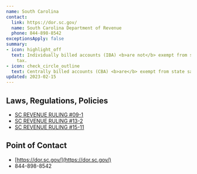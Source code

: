 ```yaml
---
name: South Carolina
contact:
  link: https://dor.sc.gov/
  name: South Carolina Department of Revenue
  phone: 844-898-8542
exceptionsApply: false
summary:
- icon: highlight_off
  text: Individually billed accounts (IBA) <b>are not</b> exempt from state sales
    tax.
- icon: check_circle_outline
  text: Centrally billed accounts (CBA) <b>are</b> exempt from state sales tax.
updated: 2023-02-15
---
```


## Laws, Regulations, Policies

* [SC REVENUE RULING #09-1](https://dor.sc.gov/resources-site/lawandpolicy/Advisory%20Opinions/RR09-1.pdf)
* [SC REVENUE RULING #13-2](https://dor.sc.gov/resources-site/lawandpolicy/Advisory%20Opinions/RR13-2.pdf)
* [SC REVENUE RULING #15-11](https://dor.sc.gov/resources-site/lawandpolicy/Advisory%20Opinions/RR15-11.pdf)

## Point of Contact
- [https://dor.sc.gov/](https://dor.sc.gov/)
- 844-898-8542